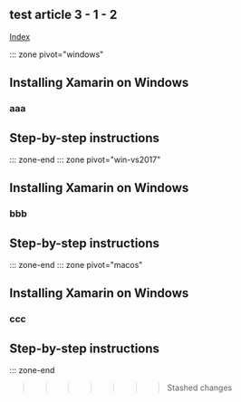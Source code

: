 ## test article 3 - 1 - 2


[Index](../../docs-index.yml)

::: zone pivot="windows"

## Installing Xamarin on Windows

### aaa

## Step-by-step instructions

::: zone-end
::: zone pivot="win-vs2017"
## Installing Xamarin on Windows

### bbb

## Step-by-step instructions
::: zone-end
::: zone pivot="macos"
## Installing Xamarin on Windows

### ccc

## Step-by-step instructions
::: zone-end
>>>>>>> Stashed changes
